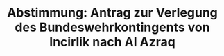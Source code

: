 ---
abstimmung:
  abstimmung: 2
  bundestagssitzung: 239
  datum: 21. Juni 2017
  legislaturperiode: 18
categories:
- Bundeswehr
- Ausland
data:
- title: Abstimmungsergebnis 20170621_2-data.pdf
  url: /res/abstimmungsliste/20170621_2-data.pdf
- title: Abstimmungsergebnis 20170621_2_xls-data.xls
  url: /res/abstimmungsliste/20170621_2_xls-data.xls
- title: Abstimmungsergebnis 20170621_2_xls-data.csv
  url: /res/abstimmungsliste/csv/20170621_2_xls-data.csv
documents:
- local: /res/abstimmungsdaten/018-239-02/1812779.pdf
  title: Drucksache 18/12779
  url: http://dip21.bundestag.de/dip21/btd/18/127/1812779.pdf
ergebnis:
  cdu/csu:
    enthaltung: 0
    gesamt: 309
    ja: 281
    nein: 0
    nichtabgegeben: 28
    ungueltig: 0
  die.linke:
    enthaltung: 0
    gesamt: 64
    ja: 0
    nein: 52
    nichtabgegeben: 12
    ungueltig: 0
  file: 20170621_2_xls-data.xls
  fraktionslos:
    enthaltung: 0
    gesamt: 1
    ja: 1
    nein: 0
    nichtabgegeben: 0
    ungueltig: 0
  gruenen:
    enthaltung: 23
    gesamt: 63
    ja: 0
    nein: 32
    nichtabgegeben: 8
    ungueltig: 0
  spd:
    enthaltung: 0
    gesamt: 193
    ja: 176
    nein: 1
    nichtabgegeben: 16
    ungueltig: 0
layout: abstimmung
links:
- title: https://www.bundestag.de/parlament/plenum/abstimmung/abstimmung?id=480
  url: https://www.bundestag.de/parlament/plenum/abstimmung/abstimmung?id=480
preview: "Deutscher Bundestag\n\n239. Sitzung des Deutschen Bundestages\nam Mittwoch,\
  \ 21. Juni 2017\n\nEndgültiges Ergebnis der Namentlichen Abstimmung Nr. 2\n\nAntrag\
  \ der Fraktionen CDU/CSU und SPD\nVerlegung des Bundeswehrkontingents von Incirlik\
  \ nach Al Azraq zügig durchführen\nDrs. 18/12779\n\nAbgegebene Stimmen insgesamt:\n\
  \n566\n\nNicht abgegebene Stimmen:\nJa-Stimmen:\n\n64\n458\n\nNein-Stimmen:\n\n\
  85\n\nEnthaltungen:\n\n23\n\nUngültige:\n\nBerlin, den 21.06.2017\n\n0\n\nBeginn:\n\
  Ende:\n\n17:42\n17:44\nSeite:\n\n1\n\n\f"
tags:
- Bundeswehr
- Incirlik
- IS
- Türkei
title: 'Abstimmung: Antrag zur Verlegung des Bundeswehrkontingents von Incirlik nach
  Al Azraq'
---